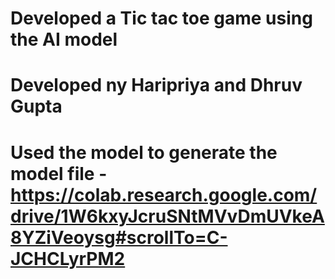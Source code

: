# Developed a Tic tac toe game using the AI model 
# Developed ny Haripriya and Dhruv Gupta
# Used the model to generate the model file - https://colab.research.google.com/drive/1W6kxyJcruSNtMVvDmUVkeA8YZiVeoysg#scrollTo=C-JCHCLyrPM2

